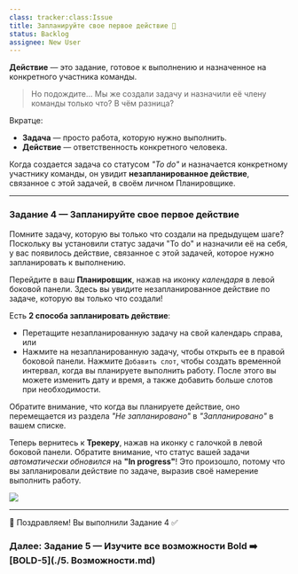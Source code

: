 ```yaml
---
class: tracker:class:Issue
title: Запланируйте свое первое действие 📆
status: Backlog
assignee: New User
---
```

**Действие** — это задание, готовое к выполнению и назначенное на конкретного участника команды.

> Но подождите... Мы же создали задачу и назначили её члену команды только что? В чём разница?

Вкратце:

- **Задача** — просто работа, которую нужно выполнить.
- **Действие** — ответственность конкретного человека.

Когда создается задача со статусом *"To do"* и назначается конкретному участнику команды, он увидит **незапланированное действие**, связанное с этой задачей, в своём личном Планировщике.

---

### Задание 4 — Запланируйте свое первое действие

Помните задачу, которую вы только что создали на предыдущем шаге? Поскольку вы установили статус задачи "To do" и назначили её на себя, у вас появилось действие, связанное с этой задачей, которое нужно запланировать к выполнению.

Перейдите в ваш **Планировщик**, нажав на иконку *календаря* в левой боковой панели. Здесь вы увидите незапланированное действие по задаче, которую вы только что создали!

Есть **2 способа запланировать действие**:

- Перетащите незапланированную задачу на свой календарь справа, или
- Нажмите на незапланированную задачу, чтобы открыть ее в правой боковой панели. Нажмите `Добавить слот`, чтобы создать временной интервал, когда вы планируете выполнить работу. После этого вы можете изменить дату и время, а также добавить больше слотов при необходимости.

Обратите внимание, что когда вы планируете действие, оно перемещается из раздела *"Не запланировано"* в *"Запланировано"* в вашем списке.

Теперь вернитесь к **Трекеру**, нажав на иконку с галочкой в левой боковой панели. Обратите внимание, что статус вашей задачи *автоматически обновился* на **"In progress"**! Это произошло, потому что вы запланировали  действие по задаче, выразив своё намерение выполнить работу.

![](../files/onboarding-create-todo.gif)

---

🎉 Поздравляем! Вы выполнили Задание 4 ✅

### Далее: Задание 5 — Изучите все возможности Bold ➡️ [BOLD-5](./5. Возможности.md)
